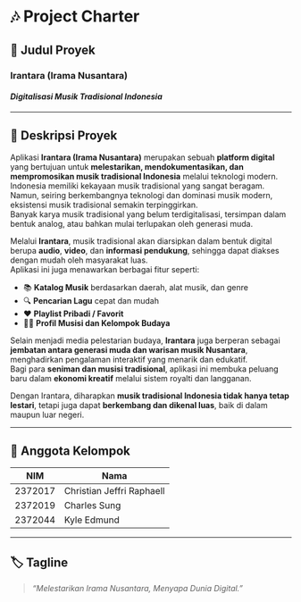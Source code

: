 # 🎶 **Project Charter**

## 📝 **Judul Proyek**
### **Irantara (Irama Nusantara)**  
#### _Digitalisasi Musik Tradisional Indonesia_

---

## 📌 **Deskripsi Proyek**

Aplikasi **Irantara (Irama Nusantara)** merupakan sebuah **platform digital** yang bertujuan untuk **melestarikan, mendokumentasikan, dan mempromosikan musik tradisional Indonesia** melalui teknologi modern.  
Indonesia memiliki kekayaan musik tradisional yang sangat beragam. Namun, seiring berkembangnya teknologi dan dominasi musik modern, eksistensi musik tradisional semakin terpinggirkan.  
Banyak karya musik tradisional yang belum terdigitalisasi, tersimpan dalam bentuk analog, atau bahkan mulai terlupakan oleh generasi muda.

Melalui **Irantara**, musik tradisional akan diarsipkan dalam bentuk digital berupa **audio**, **video**, dan **informasi pendukung**, sehingga dapat diakses dengan mudah oleh masyarakat luas.  
Aplikasi ini juga menawarkan berbagai fitur seperti:

- 📚 **Katalog Musik** berdasarkan daerah, alat musik, dan genre  
- 🔍 **Pencarian Lagu** cepat dan mudah  
- ❤️ **Playlist Pribadi / Favorit**  
- 🧑‍🎤 **Profil Musisi dan Kelompok Budaya**

Selain menjadi media pelestarian budaya, **Irantara** juga berperan sebagai **jembatan antara generasi muda dan warisan musik Nusantara**, menghadirkan pengalaman interaktif yang menarik dan edukatif.  
Bagi para **seniman dan musisi tradisional**, aplikasi ini membuka peluang baru dalam **ekonomi kreatif** melalui sistem royalti dan langganan.

Dengan Irantara, diharapkan **musik tradisional Indonesia tidak hanya tetap lestari**, tetapi juga dapat **berkembang dan dikenal luas**, baik di dalam maupun luar negeri.

---

## 👥 **Anggota Kelompok**

| NIM     | Nama                     |
|---------|---------------------------|
| 2372017 | Christian Jeffri Raphaell |
| 2372019 | Charles Sung             |
| 2372044 | Kyle Edmund              |

---

## 🏷️ **Tagline**
> _“Melestarikan Irama Nusantara, Menyapa Dunia Digital.”_
